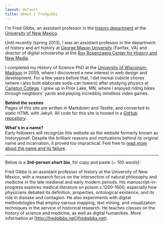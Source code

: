 ```yaml
---
layout: default
title: about | fredgibbs
---
```


I'm Fred Gibbs, an assistant professor in the [history department](http://www.unm.edu/~hist/) at the [University of New Mexico](http://unm.edu). 

Until recently (spring 2013), I was an assistant professor in the department of history and art history at [George Mason University](http:///gmu.edu) (Fairfax, VA) and director of digital scholarship at the [Roy Rosenzweig Center for History and New Media](http://chnm.gmu.edu).

I completed my History of Science PhD at the [University of Wisconsin-Madison](http://wisc.edu) in 2009, where I discovered a new interest in web design and development. For a few years before that, I did menial cubicle chores (where i also built elaborate soda-can towers) after studying physics at [Carleton College](http://www.carleton.edu). I grew up in Prior Lake, MN, where I enjoyed riding bikes through neighbors' yards and playing incredibly mindless video games.

**Behind the scenes**<br>
Pages of this site are written in Markdown and Textile, and converted to static HTML with Jekyll. All code for this site is hosted in a [GitHub repository](https://github.com/fredgibbs/fredgibbs.github.io).

**What's in a name?**<br>
Early followers will recognize this website as the website formerly known as historyproef. Despite the brilliant reasons and motivations behind its original name and incarnation, it proved too impractical. Feel free to [read more about the name and its failure](../why-historyproef-had-to-die/ "why historyproef had to die").

---

Below is a **3rd-person short bio**, for copy and paste (~ 100 words):

Fred Gibbs is an assistant professor of history at the University of New Mexico, with a research focus on the intersection of natural philosophy and medicine in the late medieval and early modern periods. His manuscript-in-progress explores medical literature on poison c.1200-1600, especially how physicians debated its definition, properties, ontological existence, and its role in disease and contagion. He also experiments with digital methodologies that employ various mapping, text mining, and visualization techniques in the service of historical research. He teaches classes on the history of science and medicine, as well as digital humanities. More information at [http://fredgibbs.net](fredgibbs.net).